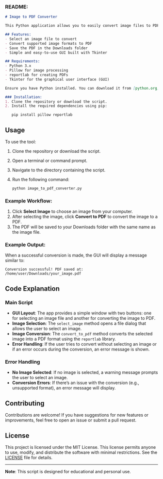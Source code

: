 
### README:

```markdown
# Image to PDF Converter

This Python application allows you to easily convert image files to PDF format. It supports multiple image formats, including PNG, JPG, BMP, and others. The conversion process is simple and fast, and the resulting PDF is saved in your Downloads folder.

## Features:
- Select an image file to convert
- Convert supported image formats to PDF
- Save the PDF in the Downloads folder
- Simple and easy-to-use GUI built with Tkinter

## Requirements:
- Python 3.x
- Pillow for image processing
- reportlab for creating PDFs
- Tkinter for the graphical user interface (GUI)

Ensure you have Python installed. You can download it from [python.org](https://www.python.org/).

### Installation:
1. Clone the repository or download the script.
2. Install the required dependencies using pip:

   pip install pillow reportlab
   ```

## Usage

To use the tool:

1. Clone the repository or download the script.
2. Open a terminal or command prompt.
3. Navigate to the directory containing the script.
4. Run the following command:

   ```bash
   python image_to_pdf_converter.py
   ```

### Example Workflow:
1. Click **Select Image** to choose an image from your computer.
2. After selecting the image, click **Convert to PDF** to convert the image to a PDF.
3. The PDF will be saved to your Downloads folder with the same name as the image file.

### Example Output:

When a successful conversion is made, the GUI will display a message similar to:

```
Conversion successful! PDF saved at: /home/user/Downloads/your_image.pdf
```

## Code Explanation

### Main Script

- **GUI Layout**: The app provides a simple window with two buttons: one for selecting an image file and another for converting the image to PDF.
- **Image Selection**: The `select_image` method opens a file dialog that allows the user to select an image.
- **Image Conversion**: The `convert_to_pdf` method converts the selected image into a PDF format using the `reportlab` library.
- **Error Handling**: If the user tries to convert without selecting an image or if an error occurs during the conversion, an error message is shown.

### Error Handling
- **No Image Selected**: If no image is selected, a warning message prompts the user to select an image.
- **Conversion Errors**: If there’s an issue with the conversion (e.g., unsupported format), an error message will display.

## Contributing

Contributions are welcome! If you have suggestions for new features or improvements, feel free to open an issue or submit a pull request.

## License

This project is licensed under the MIT License. This license permits anyone to use, modify, and distribute the software with minimal restrictions. See the [LICENSE](LICENSE) file for details.

---

**Note**: This script is designed for educational and personal use.
